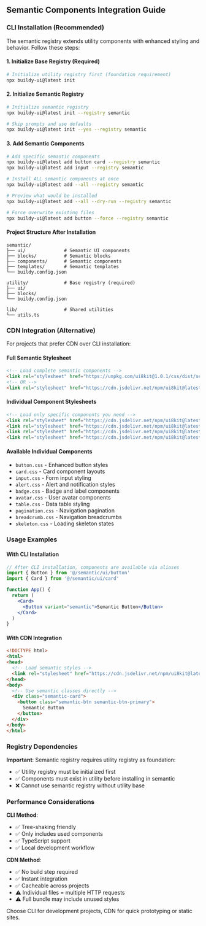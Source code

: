 ## Semantic Components Integration Guide

### CLI Installation (Recommended)

The semantic registry extends utility components with enhanced styling and behavior. Follow these steps:

#### 1. Initialize Base Registry (Required)
```bash
# Initialize utility registry first (foundation requirement)
npx buildy-ui@latest init
```

#### 2. Initialize Semantic Registry
```bash
# Initialize semantic registry
npx buildy-ui@latest init --registry semantic

# Skip prompts and use defaults
npx buildy-ui@latest init --yes --registry semantic
```

#### 3. Add Semantic Components
```bash
# Add specific semantic components
npx buildy-ui@latest add button card --registry semantic
npx buildy-ui@latest add input --registry semantic

# Install ALL semantic components at once
npx buildy-ui@latest add --all --registry semantic

# Preview what would be installed
npx buildy-ui@latest add --all --dry-run --registry semantic

# Force overwrite existing files
npx buildy-ui@latest add button --force --registry semantic
```

#### Project Structure After Installation
```
semantic/
├── ui/              # Semantic UI components
├── blocks/          # Semantic blocks
├── components/      # Semantic components
├── templates/       # Semantic templates
└── buildy.config.json

utility/             # Base registry (required)
├── ui/
├── blocks/
└── buildy.config.json

lib/                 # Shared utilities
└── utils.ts
```

### CDN Integration (Alternative)

For projects that prefer CDN over CLI installation:

#### Full Semantic Stylesheet
```html
<!-- Load complete semantic components -->
<link rel="stylesheet" href="https://unpkg.com/ui8kit@1.0.1/css/dist/semantic/index.css">
<!-- OR -->
<link rel="stylesheet" href="https://cdn.jsdelivr.net/npm/ui8kit@latest/css/dist/semantic/index.css">
```

#### Individual Component Stylesheets
```html
<!-- Load only specific components you need -->
<link rel="stylesheet" href="https://cdn.jsdelivr.net/npm/ui8kit@latest/css/dist/semantic/button.css">
<link rel="stylesheet" href="https://cdn.jsdelivr.net/npm/ui8kit@latest/css/dist/semantic/card.css">
<link rel="stylesheet" href="https://cdn.jsdelivr.net/npm/ui8kit@latest/css/dist/semantic/input.css">
<link rel="stylesheet" href="https://cdn.jsdelivr.net/npm/ui8kit@latest/css/dist/semantic/alert.css">
```

#### Available Individual Components
- `button.css` - Enhanced button styles
- `card.css` - Card component layouts
- `input.css` - Form input styling
- `alert.css` - Alert and notification styles
- `badge.css` - Badge and label components
- `avatar.css` - User avatar components
- `table.css` - Data table styling
- `pagination.css` - Navigation pagination
- `breadcrumb.css` - Navigation breadcrumbs
- `skeleton.css` - Loading skeleton states

### Usage Examples

#### With CLI Installation
```jsx
// After CLI installation, components are available via aliases
import { Button } from '@/semantic/ui/button'
import { Card } from '@/semantic/ui/card'

function App() {
  return (
    <Card>
      <Button variant="semantic">Semantic Button</Button>
    </Card>
  )
}
```

#### With CDN Integration
```html
<!DOCTYPE html>
<html>
<head>
  <!-- Load semantic styles -->
  <link rel="stylesheet" href="https://cdn.jsdelivr.net/npm/ui8kit@latest/css/dist/semantic/index.css">
</head>
<body>
  <!-- Use semantic classes directly -->
  <div class="semantic-card">
    <button class="semantic-btn semantic-btn-primary">
      Semantic Button
    </button>
  </div>
</body>
</html>
```

### Registry Dependencies

**Important**: Semantic registry requires utility registry as foundation:
- ✅ Utility registry must be initialized first
- ✅ Components must exist in utility before installing in semantic
- ❌ Cannot use semantic registry without utility base

### Performance Considerations

**CLI Method**:
- ✅ Tree-shaking friendly
- ✅ Only includes used components
- ✅ TypeScript support
- ✅ Local development workflow

**CDN Method**:
- ✅ No build step required
- ✅ Instant integration
- ✅ Cacheable across projects
- ⚠️ Individual files = multiple HTTP requests
- ⚠️ Full bundle may include unused styles

Choose CLI for development projects, CDN for quick prototyping or static sites.
